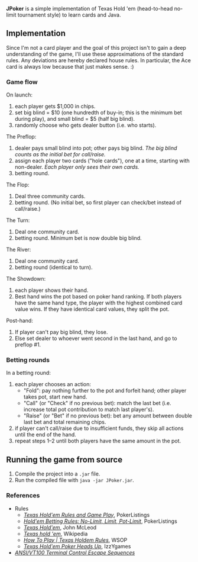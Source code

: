 **JPoker** is a simple implementation of Texas Hold 'em (head-to-head no-limit tournament style) to
learn cards and Java.

## Implementation ##
Since I'm not a card player and the goal of this project isn't to gain a deep understanding of the
game, I'll use these approximations of the standard rules. Any deviations are hereby declared house
rules. In particular, the Ace card is always low because that just makes sense. :)

### Game flow ###
On launch:

  1. each player gets $1,000 in chips.
  2. set big blind = $10 (one hundredth of buy-in; this is the minimum bet during play), and small
     blind = $5 (half big blind).
  3. randomly choose who gets dealer button (i.e. who starts).

The Preflop:

  1. dealer pays small blind into pot; other pays big blind.
     _The big blind counts as the initial bet for call/raise._
  2. assign each player two cards ("hole cards"), one at a time, starting with non-dealer.
     _Each player only sees their own cards._
  3. betting round.

The Flop:

  1. Deal three community cards.
  2. betting round. (No initial bet, so first player can check/bet instead of call/raise.)
	
The Turn:

  1. Deal one community card.
  2. betting round. Minimum bet is now double big blind.

The River:

  1. Deal one community card.
  2. betting round (identical to turn).

The Showdown:

  1. each player shows their hand.
  2. Best hand wins the pot based on poker hand ranking. If both players have the same hand
     type, the player with the highest combined card value wins. If they have identical card
     values, they split the pot.

Post-hand:

  1. If player can't pay big blind, they lose.
  2. Else set dealer to whoever went second in the last hand, and go to preflop #1.

### Betting rounds ###
In a betting round:

  1. each player chooses an action:
     * "Fold": pay nothing further to the pot and forfeit hand; other player takes pot, start new
        hand.
     * "Call" (or "Check" if no previous bet): match the last bet (i.e. increase total pot
        contribution to match last player's).
     * "Raise" (or "Bet" if no previous bet): bet any amount between double last bet and total
       remaining chips.
  2. if player can't call/raise due to insufficient funds, they skip all actions until the end of
     the hand.
  3. repeat steps 1–2 until both players have the same amount in the pot.

## Running the game from source ##

1. Compile the project into a `.jar` file.
2. Run the compiled file with `java -jar JPoker.jar`.

### References ###

* Rules
  * _[Texas Hold'em Rules and Game Play](http://www.pokerlistings.com/poker-rules-texas-holdem)_, PokerListings
  * _[Hold'em Betting Rules: No-Limit, Limit, Pot-Limit](http://www.pokerlistings.com/texas-holdem-betting-rules)_, PokerListings
  * _[Texas Hold'em](https://www.pagat.com/poker/variants/texasholdem.html)_, John McLeod 
  * _[Texas hold 'em](https://en.wikipedia.org/wiki/Texas_hold_'em#Rules)_, Wikipedia
  * _[How To Play | Texas Holdem Rules](http://www.wsop.com/poker-games/texas-holdem/rules/)_, WSOP
  * _[Texas Hold'em Poker Heads Up](http://www.izzygames.com/texas-holdem-poker-heads-up-t4278.html)_, IzzYgames
* _[ANSI/VT100 Terminal Control Escape Sequences](http://www.termsys.demon.co.uk/vtansi.htm)_
